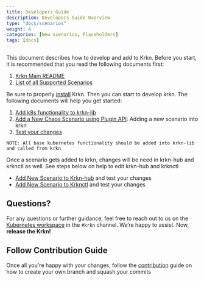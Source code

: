 ```yaml
---
title: Developers Guide
description: Developers Guide Overview
type: "docs/scenarios"
weight: 4
categories: [New scenarios, Placeholders]
tags: [docs]
---
```

This document describes how to develop and add to Krkn. Before you start, it is recommended that you read the following documents first:

1. [Krkn Main README](../krkn/_index.md)
2. [List of all Supported Scenarios](../scenarios/_index.md)

Be sure to properly [install](../installation/_index.md) Krkn. Then you can start to develop krkn. The following documents will help you get started:

1. [Add k8s functionality to krkn-lib](./krkn-lib.md)
2. [Add a New Chaos Scenario using Plugin API](./scenario_plugin_api.md): Adding a new scenario into krkn
3. [Test your changes](./testing-changes.md) 


`NOTE: All base kubernetes functionality should be added into krkn-lib and called from krkn`

Once a scenario gets added to krkn, changes will be need in krkn-hub and krknctl as well. See steps below on help to edit krkn-hub and krknctl
- [Add New Scenario to Krkn-hub](./editing-krkn-hub.md) and test your changes
- [Add New Scenario to Krknctl](./krknctl-edits.md) and test your changes


## Questions?
For any questions or further guidance, feel free to reach out to us on the 
[Kubernetes workspace](https://kubernetes.slack.com/) in the `#krkn` channel. 
We’re happy to assist. Now, __release the Krkn!__


## Follow Contribution Guide

Once all you're happy with your changes, follow the [contribution](#docs/git-pointers.md) guide on how to create your own branch and squash your commits
 